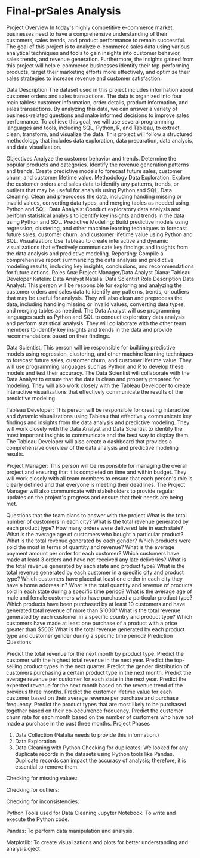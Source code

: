 # Final-prSales Analysis
Project Overview
In today's highly competitive e-commerce market, businesses need to have a comprehensive understanding of their customers, sales trends, and product performance to remain successful. The goal of this project is to analyze e-commerce sales data using various analytical techniques and tools to gain insights into customer behavior, sales trends, and revenue generation. Furthermore, the insights gained from this project will help e-commerce businesses identify their top-performing products, target their marketing efforts more effectively, and optimize their sales strategies to increase revenue and customer satisfaction.

Data Description
The dataset used in this project includes information about customer orders and sales transactions. The data is organized into four main tables: customer information, order details, product information, and sales transactions. By analyzing this data, we can answer a variety of business-related questions and make informed decisions to improve sales performance. To achieve this goal, we will use several programming languages and tools, including SQL, Python, R, and Tableau, to extract, clean, transform, and visualize the data. This project will follow a structured methodology that includes data exploration, data preparation, data analysis, and data visualization.

Objectives
Analyze the customer behavior and trends.
Determine the popular products and categories.
Identify the revenue generation patterns and trends.
Create predictive models to forecast future sales, customer churn, and customer lifetime value.
Methodology
Data Exploration: Explore the customer orders and sales data to identify any patterns, trends, or outliers that may be useful for analysis using Python and SQL.
Data Cleaning: Clean and preprocess the data, including handling missing or invalid values, converting data types, and merging tables as needed using Python and SQL.
Data Analysis: Conduct exploratory data analysis and perform statistical analysis to identify key insights and trends in the data using Python and SQL.
Predictive Modeling: Build predictive models using regression, clustering, and other machine learning techniques to forecast future sales, customer churn, and customer lifetime value using Python and SQL.
Visualization: Use Tableau to create interactive and dynamic visualizations that effectively communicate key findings and insights from the data analysis and predictive modeling.
Reporting: Compile a comprehensive report summarizing the data analysis and predictive modeling results, including key insights, conclusions, and recommendations for future actions.
Roles
Ana: Project Manager/Data Analyst
Diana: Tableau Developer
Katelin: Data Analyst
Natalia: Data Scientist
Role Description
Data Analyst: This person will be responsible for exploring and analyzing the customer orders and sales data to identify any patterns, trends, or outliers that may be useful for analysis. They will also clean and preprocess the data, including handling missing or invalid values, converting data types, and merging tables as needed. The Data Analyst will use programming languages such as Python and SQL to conduct exploratory data analysis and perform statistical analysis. They will collaborate with the other team members to identify key insights and trends in the data and provide recommendations based on their findings.

Data Scientist: This person will be responsible for building predictive models using regression, clustering, and other machine learning techniques to forecast future sales, customer churn, and customer lifetime value. They will use programming languages such as Python and R to develop these models and test their accuracy. The Data Scientist will collaborate with the Data Analyst to ensure that the data is clean and properly prepared for modeling. They will also work closely with the Tableau Developer to create interactive visualizations that effectively communicate the results of the predictive modeling.

Tableau Developer: This person will be responsible for creating interactive and dynamic visualizations using Tableau that effectively communicate key findings and insights from the data analysis and predictive modeling. They will work closely with the Data Analyst and Data Scientist to identify the most important insights to communicate and the best way to display them. The Tableau Developer will also create a dashboard that provides a comprehensive overview of the data analysis and predictive modeling results.

Project Manager: This person will be responsible for managing the overall project and ensuring that it is completed on time and within budget. They will work closely with all team members to ensure that each person's role is clearly defined and that everyone is meeting their deadlines. The Project Manager will also communicate with stakeholders to provide regular updates on the project's progress and ensure that their needs are being met.

Questions that the team plans to answer with the project
What is the total number of customers in each city?
What is the total revenue generated by each product type?
How many orders were delivered late in each state?
What is the average age of customers who bought a particular product?
What is the total revenue generated by each gender?
Which products were sold the most in terms of quantity and revenue?
What is the average payment amount per order for each customer?
Which customers have made at least 3 orders and have not received any late deliveries?
What is the total revenue generated by each state and product type?
What is the total revenue generated by each customer in a specific city and product type?
Which customers have placed at least one order in each city they have a home address in?
What is the total quantity and revenue of products sold in each state during a specific time period?
What is the average age of male and female customers who have purchased a particular product type?
Which products have been purchased by at least 10 customers and have generated total revenue of more than $1000?
What is the total revenue generated by each customer in a specific country and product type?
Which customers have made at least one purchase of a product with a price greater than $500?
What is the total revenue generated by each product type and customer gender during a specific time period?
Prediction Questions

Predict the total revenue for the next month by product type.
Predict the customer with the highest total revenue in the next year.
Predict the top-selling product types in the next quarter.
Predict the gender distribution of customers purchasing a certain product type in the next month.
Predict the average revenue per customer for each state in the next year.
Predict the expected revenue for the next month based on the revenue trend of the previous three months.
Predict the customer lifetime value for each customer based on their average revenue per purchase and purchase frequency.
Predict the product types that are most likely to be purchased together based on their co-occurrence frequency.
Predict the customer churn rate for each month based on the number of customers who have not made a purchase in the past three months.
Project Phases
1. Data Collection (Natalia needs to provide this information.)
2. Data Exploration
3. Data Cleaning with Python
Checking for duplicates: We looked for any duplicate records in the datasets using Python tools like Pandas. Duplicate records can impact the accuracy of analysis; therefore, it is essential to remove them.

Checking for missing values:

Checking for outliers:

Checking for inconsistencies:

Python Tools used for Data Cleaning
Jupyter Notebook: To write and execute the Python code.

Pandas: To perform data manipulation and analysis.

Matplotlib: To create visualizations and plots for better understanding and analysis.oject
